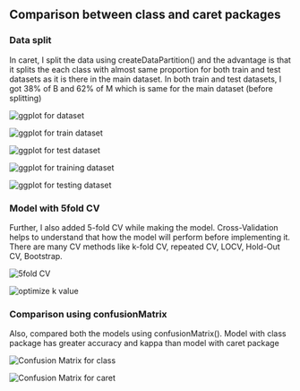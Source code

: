 ## Comparison between class and caret packages

### Data split
In caret, I split the data using createDataPartition() and the advantage is that it splits the each class with almost same proportion for both train and test datasets as it is there in the main dataset. In both train and test datasets, I got 38% of B and 62% of M which is same for the main dataset (before splitting)

![ggplot for dataset](https://github.com/rohitraturi/Supervised-Machine-Learning/tree/master/Assignments/Assignment3/Snapshots/ggplot%20for%20dataset.PNG)

![ggplot for train dataset](https://github.com/rohitraturi/Supervised-Machine-Learning/tree/master/Assignments/Assignment3/Snapshots/ggplot%20for%20train%20dataset.PNG)

![ggplot for test dataset](https://github.com/rohitraturi/Supervised-Machine-Learning/tree/master/Assignments/Assignment3/Snapshots/ggplot%20for%20test%20dataset.PNG)

![ggplot for training dataset](https://github.com/rohitraturi/Supervised-Machine-Learning/tree/master/Assignments/Assignment3/Snapshots/ggplot%20for%20training%20dataset.PNG)

![ggplot for testing dataset](https://github.com/rohitraturi/Supervised-Machine-Learning/tree/master/Assignments/Assignment3/Snapshots/ggplot%20for%20testing%20dataset.PNG)

### Model with 5fold CV
Further, I also added 5-fold CV while making the model. Cross-Validation helps to understand that how the model will perform before implementing it. There are many CV methods like k-fold CV, repeated CV, LOCV, Hold-Out CV, Bootstrap.

![5fold CV](https://github.com/rohitraturi/Supervised-Machine-Learning/tree/master/Assignments/Assignment3/Snapshots/5fold%20CV.PNG)

![optimize k value](https://github.com/rohitraturi/Supervised-Machine-Learning/tree/master/Assignments/Assignment3/Snapshots/optimize%20k%20value.PNG)

### Comparison using confusionMatrix
Also, compared both the models using confusionMatrix(). Model with class package has greater accuracy and kappa than model with caret package

![Confusion Matrix for class](https://github.com/rohitraturi/Supervised-Machine-Learning/tree/master/Assignments/Assignment3/Snapshots/Confusion%20Matrix%20for%20class.PNG)

![Confusion Matrix for caret](https://github.com/rohitraturi/Supervised-Machine-Learning/tree/master/Assignments/Assignment3/Snapshots/Confusion%20Matrix%20for%20caret.PNG)
